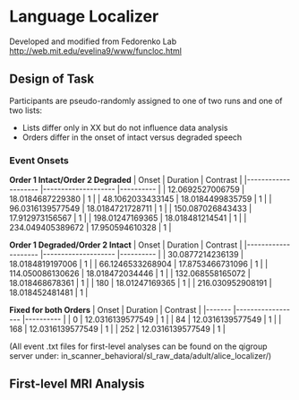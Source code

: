 # Language Localizer
Developed and modified from Fedorenko Lab <http://web.mit.edu/evelina9/www/funcloc.html>

## Design of Task
Participants are pseudo-randomly assigned to one of two runs and one of two lists:
- Lists differ only in XX but do not influence data analysis
- Orders differ in the onset of intact versus degraded speech

### Event Onsets
**Order 1 Intact/Order 2 Degraded**
| Onset              	| Duration           	| Contrast 	|
|--------------------	|--------------------	|----------	|
|  12.0692527006759  	|  18.0184687229380  	| 1        	|
|  48.1062033433145  	|  18.0184499835759  	| 1        	|
|  96.0316139577549  	|  18.0184721728711  	| 1        	|
|  150.087026843433  	|  17.912973156567   	| 1        	|
|  198.01247169365   	|  18.018481214541   	| 1        	|
|  234.049405389672  	|  17.950594610328   	| 1        	|

**Order 1 Degraded/Order 2 Intact**
| Onset              	| Duration           	| Contrast 	|
|--------------------	|--------------------	|----------	|
|  30.0877214236139  	|  18.0184819197006  	| 1        	|
|  66.1246533268904  	|  17.8753466731096  	| 1        	|
|  114.050086130626  	|  18.018472034446   	| 1        	|
|  132.068558165072  	|  18.018468678361   	| 1        	|
|  180               	|  18.01247169365    	| 1        	|
|  216.030952908191  	|  18.018452481481   	| 1        	|

**Fixed for both Orders**
| Onset 	| Duration         	| Contrast 	|
|-------	|------------------	|----------	|
|  0    	| 12.0316139577549 	| 1        	|
|  84   	| 12.0316139577549 	| 1        	|
|  168  	| 12.0316139577549 	| 1        	|
|  252  	| 12.0316139577549 	| 1        	|

(All event .txt files for first-level analyses can be found on the qigroup server under: in_scanner_behavioral/sl_raw_data/adult/alice_localizer/)

## First-level MRI Analysis

